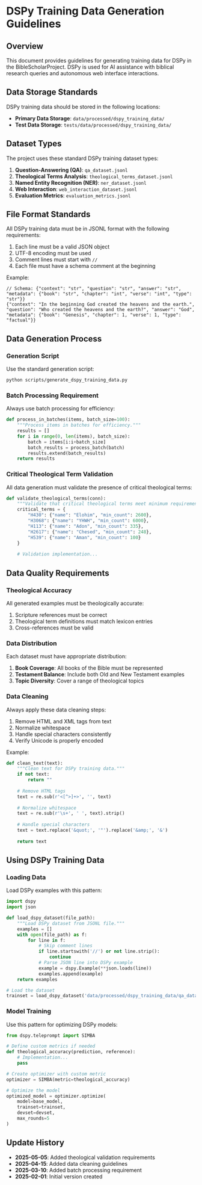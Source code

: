 # DSPy Training Data Generation Guidelines

## Overview

This document provides guidelines for generating training data for DSPy in the BibleScholarProject. DSPy is used for AI assistance with biblical research queries and autonomous web interface interactions.

## Data Storage Standards

DSPy training data should be stored in the following locations:

- **Primary Data Storage**: `data/processed/dspy_training_data/`
- **Test Data Storage**: `tests/data/processed/dspy_training_data/`

## Dataset Types

The project uses these standard DSPy training dataset types:

1. **Question-Answering (QA)**: `qa_dataset.jsonl`
2. **Theological Terms Analysis**: `theological_terms_dataset.jsonl`
3. **Named Entity Recognition (NER)**: `ner_dataset.jsonl`  
4. **Web Interaction**: `web_interaction_dataset.jsonl`
5. **Evaluation Metrics**: `evaluation_metrics.jsonl`

## File Format Standards

All DSPy training data must be in JSONL format with the following requirements:

1. Each line must be a valid JSON object
2. UTF-8 encoding must be used
3. Comment lines must start with `//`
4. Each file must have a schema comment at the beginning

Example:
```jsonl
// Schema: {"context": "str", "question": "str", "answer": "str", "metadata": {"book": "str", "chapter": "int", "verse": "int", "type": "str"}}
{"context": "In the beginning God created the heavens and the earth.", "question": "Who created the heavens and the earth?", "answer": "God", "metadata": {"book": "Genesis", "chapter": 1, "verse": 1, "type": "factual"}}
```

## Data Generation Process

### Generation Script

Use the standard generation script:
```bash
python scripts/generate_dspy_training_data.py
```

### Batch Processing Requirement

Always use batch processing for efficiency:

```python
def process_in_batches(items, batch_size=100):
    """Process items in batches for efficiency."""
    results = []
    for i in range(0, len(items), batch_size):
        batch = items[i:i+batch_size]
        batch_results = process_batch(batch)
        results.extend(batch_results)
    return results
```

### Critical Theological Term Validation

All data generation must validate the presence of critical theological terms:

```python
def validate_theological_terms(conn):
    """Validate that critical theological terms meet minimum requirements."""
    critical_terms = {
        "H430": {"name": "Elohim", "min_count": 2600},
        "H3068": {"name": "YHWH", "min_count": 6000},
        "H113": {"name": "Adon", "min_count": 335},
        "H2617": {"name": "Chesed", "min_count": 248},
        "H539": {"name": "Aman", "min_count": 100}
    }
    
    # Validation implementation...
```

## Data Quality Requirements

### Theological Accuracy

All generated examples must be theologically accurate:

1. Scripture references must be correct
2. Theological term definitions must match lexicon entries
3. Cross-references must be valid

### Data Distribution

Each dataset must have appropriate distribution:

1. **Book Coverage**: All books of the Bible must be represented
2. **Testament Balance**: Include both Old and New Testament examples
3. **Topic Diversity**: Cover a range of theological topics

### Data Cleaning

Always apply these data cleaning steps:

1. Remove HTML and XML tags from text
2. Normalize whitespace
3. Handle special characters consistently
4. Verify Unicode is properly encoded

Example:
```python
def clean_text(text):
    """Clean text for DSPy training data."""
    if not text:
        return ""
    
    # Remove HTML tags
    text = re.sub(r'<[^>]+>', '', text)
    
    # Normalize whitespace
    text = re.sub(r'\s+', ' ', text).strip()
    
    # Handle special characters
    text = text.replace('&quot;', '"').replace('&amp;', '&')
    
    return text
```

## Using DSPy Training Data

### Loading Data

Load DSPy examples with this pattern:

```python
import dspy
import json

def load_dspy_dataset(file_path):
    """Load DSPy dataset from JSONL file."""
    examples = []
    with open(file_path) as f:
        for line in f:
            # Skip comment lines
            if line.startswith('//') or not line.strip():
                continue
            # Parse JSON line into DSPy example
            example = dspy.Example(**json.loads(line))
            examples.append(example)
    return examples

# Load the dataset
trainset = load_dspy_dataset('data/processed/dspy_training_data/qa_dataset.jsonl')
```

### Model Training

Use this pattern for optimizing DSPy models:

```python
from dspy.teleprompt import SIMBA

# Define custom metrics if needed
def theological_accuracy(prediction, reference):
    # Implementation...
    pass

# Create optimizer with custom metric
optimizer = SIMBA(metric=theological_accuracy)

# Optimize the model
optimized_model = optimizer.optimize(
    model=base_model,
    trainset=trainset,
    devset=devset,
    max_rounds=5
)
```

## Update History

- **2025-05-05**: Added theological validation requirements
- **2025-04-15**: Added data cleaning guidelines
- **2025-03-10**: Added batch processing requirement
- **2025-02-01**: Initial version created 